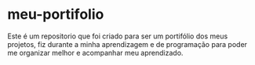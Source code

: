 # meu-portifolio
 Este é um repositorio que foi criado para ser um portifólio dos meus projetos, fiz durante a minha aprendizagem e de programação para poder 
me organizar melhor e acompanhar meu aprendizado.
